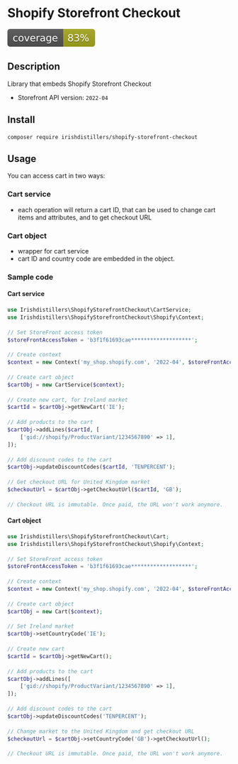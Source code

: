 # Shopify Storefront Checkout

![build-test](coverage.svg)

## Description

Library that embeds Shopify Storefront Checkout

- Storefront API version: `2022-04`

## Install

```shell
composer require irishdistillers/shopify-storefront-checkout
```

## Usage

You can access cart in two ways:

### Cart service

- each operation will return a cart ID, that can be used to change cart items and attributes, and to get checkout URL

### Cart object

- wrapper for cart service
- cart ID and country code are embedded in the object.

### Sample code

#### Cart service

```php
use Irishdistillers\ShopifyStorefrontCheckout\CartService;
use Irishdistillers\ShopifyStorefrontCheckout\Shopify\Context;

// Set StoreFront access token
$storeFrontAccessToken = 'b3f1f61693cae*******************';

// Create context
$context = new Context('my_shop.shopify.com', '2022-04', $storeFrontAccessToken);

// Create cart object
$cartObj = new CartService($context);

// Create new cart, for Ireland market
$cartId = $cartObj->getNewCart('IE');

// Add products to the cart
$cartObj->addLines($cartId, [
    ['gid://shopify/ProductVariant/1234567890' => 1],
]);

// Add discount codes to the cart
$cartObj->updateDiscountCodes($cartId, 'TENPERCENT');

// Get checkout URL for United Kingdom market
$checkoutUrl = $cartObj->getCheckoutUrl($cartId, 'GB');

// Checkout URL is immutable. Once paid, the URL won't work anymore.
```

#### Cart object

```php
use Irishdistillers\ShopifyStorefrontCheckout\Cart;
use Irishdistillers\ShopifyStorefrontCheckout\Shopify\Context;

// Set StoreFront access token
$storeFrontAccessToken = 'b3f1f61693cae*******************';

// Create context
$context = new Context('my_shop.shopify.com', '2022-04', $storeFrontAccessToken);

// Create cart object
$cartObj = new Cart($context);

// Set Ireland market
$cartObj->setCountryCode('IE');

// Create new cart
$cartId = $cartObj->getNewCart();

// Add products to the cart
$cartObj->addLines([
    ['gid://shopify/ProductVariant/1234567890' => 1],
]);

// Add discount codes to the cart
$cartObj->updateDiscountCodes('TENPERCENT');

// Change market to the United Kingdom and get checkout URL
$checkoutUrl = $cartObj->setCountryCode('GB')->getCheckoutUrl();

// Checkout URL is immutable. Once paid, the URL won't work anymore.
```

